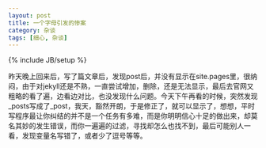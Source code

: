 ```yaml
---
layout: post
title: 一个字母引发的惨案
category: 杂谈
tags: [细心, 杂谈]
---
```

{% include JB/setup %}

昨天晚上回来后，写了篇文章后，发现post后，并没有显示在site.pages里，很纳闷，由于对jekyll还是不熟，一直尝试增加，删除，还是无法显示，最后去官网又粗略的看了遍，边看边对比，也没发现什么问题。今天下午再看的时候，突然发现_posts写成了_post，我天，豁然开朗，于是修正了，就可以显示了，想想，平时写程序最让你纠结的并不是一个任务有多难，而是你明明信心十足的做出来，却莫名其妙的发生错误，而你一遍遍的过滤，寻找却怎么也找不到，最后可能别人一看，发现变量名写错了，或者少了逗号等等。